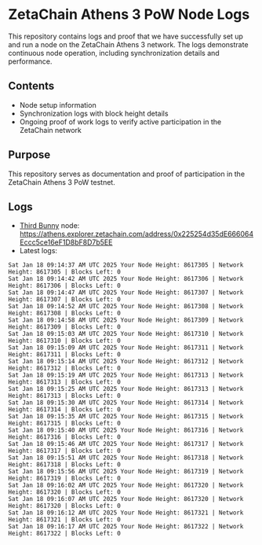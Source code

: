 # ZetaChain Athens 3 PoW Node Logs
This repository contains logs and proof that we have successfully set up and run a node on the ZetaChain Athens 3 network. The logs demonstrate continuous node operation, including synchronization details and performance.

## Contents
- Node setup information
- Synchronization logs with block height details
- Ongoing proof of work logs to verify active participation in the ZetaChain network

## Purpose
This repository serves as documentation and proof of participation in the ZetaChain Athens 3 PoW testnet.

## Logs

- [Third Bunny](https://thirdbunny.xyz/) node: https://athens.explorer.zetachain.com/address/0x225254d35dE666064Eccc5ce16eF1D8bF8D7b5EE
- Latest logs:
```
Sat Jan 18 09:14:37 AM UTC 2025 Your Node Height: 8617305 | Network Height: 8617305 | Blocks Left: 0
Sat Jan 18 09:14:42 AM UTC 2025 Your Node Height: 8617306 | Network Height: 8617306 | Blocks Left: 0
Sat Jan 18 09:14:47 AM UTC 2025 Your Node Height: 8617307 | Network Height: 8617307 | Blocks Left: 0
Sat Jan 18 09:14:52 AM UTC 2025 Your Node Height: 8617308 | Network Height: 8617308 | Blocks Left: 0
Sat Jan 18 09:14:58 AM UTC 2025 Your Node Height: 8617309 | Network Height: 8617309 | Blocks Left: 0
Sat Jan 18 09:15:03 AM UTC 2025 Your Node Height: 8617310 | Network Height: 8617310 | Blocks Left: 0
Sat Jan 18 09:15:09 AM UTC 2025 Your Node Height: 8617311 | Network Height: 8617311 | Blocks Left: 0
Sat Jan 18 09:15:14 AM UTC 2025 Your Node Height: 8617312 | Network Height: 8617312 | Blocks Left: 0
Sat Jan 18 09:15:19 AM UTC 2025 Your Node Height: 8617313 | Network Height: 8617313 | Blocks Left: 0
Sat Jan 18 09:15:25 AM UTC 2025 Your Node Height: 8617313 | Network Height: 8617313 | Blocks Left: 0
Sat Jan 18 09:15:30 AM UTC 2025 Your Node Height: 8617314 | Network Height: 8617314 | Blocks Left: 0
Sat Jan 18 09:15:35 AM UTC 2025 Your Node Height: 8617315 | Network Height: 8617315 | Blocks Left: 0
Sat Jan 18 09:15:40 AM UTC 2025 Your Node Height: 8617316 | Network Height: 8617316 | Blocks Left: 0
Sat Jan 18 09:15:46 AM UTC 2025 Your Node Height: 8617317 | Network Height: 8617317 | Blocks Left: 0
Sat Jan 18 09:15:51 AM UTC 2025 Your Node Height: 8617318 | Network Height: 8617318 | Blocks Left: 0
Sat Jan 18 09:15:56 AM UTC 2025 Your Node Height: 8617319 | Network Height: 8617319 | Blocks Left: 0
Sat Jan 18 09:16:02 AM UTC 2025 Your Node Height: 8617320 | Network Height: 8617320 | Blocks Left: 0
Sat Jan 18 09:16:07 AM UTC 2025 Your Node Height: 8617320 | Network Height: 8617320 | Blocks Left: 0
Sat Jan 18 09:16:12 AM UTC 2025 Your Node Height: 8617321 | Network Height: 8617321 | Blocks Left: 0
Sat Jan 18 09:16:17 AM UTC 2025 Your Node Height: 8617322 | Network Height: 8617322 | Blocks Left: 0
```
